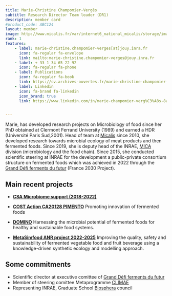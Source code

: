 ```yaml
---
title: Marie-Christine Champomier-Vergès
subtitle: Research Director Team leader (DR1)
description: member card
#product_code: ABC124
layout: member
image: http://www.micalis.fr/var/internet6_national_micalis/storage/images/poles-et-equipes/pole-ecosystemes-alimentaires-et-digestifs/ecologie-microbienne-des-aliments-marie-champomier-verges/membres-de-l-equipe/marie-christine-champomier-verges/48908-3-fre-FR/Marie-Christine-Champomier-Verges_inra_image.jpg
rank: 1
features:
    - label: marie-christine.champomier-verges[at]jouy.inra.fr
      icon: fa-regular fa-envelope
      link: mailto:marie-christine.champomier-verges@jouy.inra.fr
    - label: + 33 1 34 65 22 92
      icon: fa-regular fa-phone
    - label: Publications
      icon: fa-regular fa-book
      link: https://cv.archives-ouvertes.fr/marie-christine-champomier-verges
    - label: Linkedin
      icon: fa-brand fa-linkedin
      icon_brand: true
      link: https://www.linkedin.com/in/marie-champomier-verg%C3%A8s-8a365a87/


---
```


Marie, has developed research projects on Microbiology of food since her PhD obtained at Clermont Ferrand University (1989) and earned a HDR (Université Paris Sud,2001). Head of team at [Micalis](https://www.micalis.fr/) since 2010, she developed research towards microbial ecology of meat products and then fermented foods. Since 2019, she is deputy head of the INRAE, [MICA](https://www.inrae.fr/departements/mica) division (microbiology and the food chain). Since 2015, she conducted scientific steering at INRAE for the development a public-private consortium structure on fermented foods which was achieved in 2022 through the [Grand Défi ferments du futur]({{site.baseurl}}/projects/ferments-du-futur/) (France 2030 Project).

## Main recent projects

- **[CSA Microbiome support (2018-2022)](https://www.microbiomesupport.eu/)** 

- **[COST Action CA20128 PIMENTO](https://fermentedfoods.eu/)** Promoting innovation of fermented foods

- **[DOMINO]({{site.baseurl}}/projects/domino/)**  Harnessing the microbial potential of fermented foods for healthy and sustainable food systems. 

- **[MetaSimfood ANR project 2022-2025]({{site.baseurl}}/projects/metasimfood/)** Improving the quality, safety and sustainability of fermented vegetable food and fruit beverage using a knowledge-driven synthetic ecology and modelling approach.

## Some commitments

- Scientific director at executive comittee of [Grand Défi ferments du futur]({{site.baseurl}}/projects/ferments-du-futur/)
- Member of steering comittee Metaprogramme [CLIMAE](https://www6.inrae.fr/climae)
- Representing INRAE, Graduate School [Biosphera](https://www.universite-paris-saclay.fr/graduate-schools/biosphera) council
